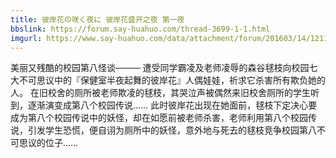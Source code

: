 ```yaml
---
title: 彼岸花の咲く夜に 彼岸花盛开之夜 第一夜
bbslink: https://forum.say-huahuo.com/thread-3699-1-1.html
imgurl: https://www.say-huahuo.com/data/attachment/forum/201603/14/121126qmmww7iq56776796.jpg
---
```


美丽又残酷的校园第八怪谈────
遭受同学霸凌及老师凌辱的森谷毬枝向校园七大不可思议中的『保健室半夜起舞的彼岸花』人偶娃娃，祈求它杀害所有欺负她的人。
在旧校舍的厕所被老师欺凌的毬枝，其哭泣声被偶然来旧校舍厕所的学生听到，逐渐演变成第八个校园传说……
此时彼岸花出现在她面前，毬枝下定决心要成为第八个校园传说中的妖怪，却在如愿前被老师杀害，老师利用第八个校园传说，引发学生恐慌，便自诩为厕所中的妖怪，意外地与死去的毬枝竞争校园第八不可思议的位子……<!--more-->
